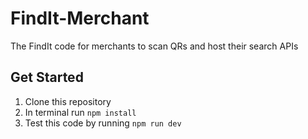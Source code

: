# FindIt-Merchant

The FindIt code for merchants to scan QRs and host their search APIs

## Get Started
1. Clone this repository
2. In terminal run `npm install`
3. Test this code by running `npm run dev`
